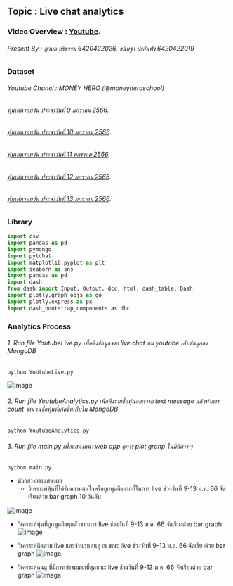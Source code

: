 ## Topic : Live chat analytics
### Video Overview : [Youtube](https://youtu.be/OBHS47BvNMQ).
###### Present By : ภูวดล ศรีธรรม 6420422026, ขนิษฐา ปะอันทัง 6420422019
### Dataset
###### Youtube Chanel : MONEY HERO (@moneyheroschool)
###### [หุ้นเด่นรอบวัน ประจำวันที่ 9 มกราคม 2566](https://www.youtube.com/watch?v=T54j0ujWN9o&t=341s).
###### [หุ้นเด่นรอบวัน ประจำวันที่ 10 มกราคม 2566](https://www.youtube.com/watch?v=brE8_gE014w&t=11s).
###### [หุ้นเด่นรอบวัน ประจำวันที่ 11 มกราคม 2566](https://www.youtube.com/watch?v=BiFSgJThu_c&t=96s).
###### [หุ้นเด่นรอบวัน ประจำวันที่ 12 มกราคม 2566](https://www.youtube.com/watch?v=RWKLlk9g3ss&t=16s).
###### [หุ้นเด่นรอบวัน ประจำวันที่ 13 มกราคม 2566](https://www.youtube.com/watch?v=cAqJiaSUw2Y&t=125s).
### Library
```python
import csv
import pandas as pd
import pymongo
import pytchat
import matplotlib.pyplot as plt
import seaborn as sns
import pandas as pd
import dash
from dash import Input, Output, dcc, html, dash_table, Dash 
import plotly.graph_objs as go
import plotly.express as px
import dash_bootstrap_components as dbc
```

### Analytics Process
######   1.  Run file YoutubeLive.py เพื่อดึงข้อมูลจาก live chat บน youtube เก็บข้อมูลลง MongoDB
```command
python YoutubeLive.py
```
![image](https://user-images.githubusercontent.com/114323892/212961248-a4003bed-bee7-4ad6-8d83-8e25d8e83a5e.png)

######   2.  Run file YoutubeAnalytics.py เพื่อดึงรายชื่อหุ้นออกจาก text message แล้วทำการ count จำนวนชื่อหุ้นที่เกิดขึ้นเก็บใน MongoDB
```command
python YoutubeAnalytics.py
```

######   3.  Run file main.py เพื่อแสดงหน้า web app ดูการ plot grahp ในมิติต่าง ๆ
```command
python main.py
```
- ตัวอย่างการแสดงผล
  - วิเคราะห์หุ้นที่ได้รับความสนใจหรือถูกพูดถึงมากที่ในการ live ช่วงวันที่ 9-13 ม.ค. 66 จัดเรียงด้วย bar graph 10 อันดับ

![image](https://user-images.githubusercontent.com/114323892/212961962-527c2500-98f9-46f5-a8e9-0f33bf6568c2.png)

- วิเคราะห์หุ้นที่ถูกพูดถึงทุกตัวจากการ live ช่วงวันที่ 9-13 ม.ค. 66 จัดเรียงด้วย bar graph 
![image](https://user-images.githubusercontent.com/114323892/212963550-2e9b4bf2-f4f2-4866-b9d6-229719737cdf.png)

- วิเคราะห์ติดตาม live และจำนวนคนดู ณ ขณะ live ช่วงวันที่ 9-13 ม.ค. 66 จัดเรียงด้วย bar graph 
![image](https://user-images.githubusercontent.com/114323892/212964065-f680e173-560b-42f5-8415-fb12393f7118.png)

- วิเคราะห์คนดู ที่มีการเข้าชมมากที่สุดขณะ live ช่วงวันที่ 9-13 ม.ค. 66 จัดเรียงด้วย bar graph 
![image](https://user-images.githubusercontent.com/114323892/212964403-31a103d0-5fd5-4a4c-a6fe-5f29335739bd.png)


